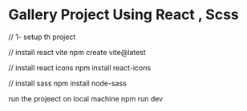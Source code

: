 # Gallery  Project Using React , Scss 
//  1- setup th project 

//  install  react vite 
npm create vite@latest

//  install  react  icons 
npm install react-icons

// install  sass
npm install node-sass

run  the  projeect  on local  machine
npm run dev 



